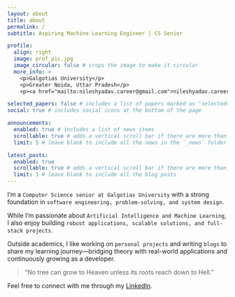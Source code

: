 ```yaml
---
layout: about
title: about
permalink: /
subtitle: Aspiring Machine Learning Engineer | CS Senior

profile:
  align: right
  image: prof_pic.jpg
  image_circular: false # crops the image to make it circular
  more_info: >
    <p>Galgotias University</p>
    <p>Greater Noida, Uttar Pradesh</p>
    <p><a href="mailto:nileshyadav.career@gmail.com">nileshyadav.career@gmail.com</a></p>

selected_papers: false # includes a list of papers marked as "selected={true}"
social: true # includes social icons at the bottom of the page

announcements:
  enabled: true # includes a list of news items
  scrollable: true # adds a vertical scroll bar if there are more than 3 news items
  limit: 5 # leave blank to include all the news in the `_news` folder

latest_posts:
  enabled: true
  scrollable: true # adds a vertical scroll bar if there are more than 3 new posts items
  limit: 3 # leave blank to include all the blog posts
---
```



I’m a `Computer Science senior at Galgotias University` with a strong foundation in `software engineering, problem-solving, and system design`. 

While I’m passionate about `Artificial Intelligence and Machine Learning`, I also enjoy building `robust applications, scalable solutions, and full-stack projects`.

Outside academics, I like working on `personal projects` and writing `blogs` to share my learning journey—bridging theory with real-world applications and continuously growing as a developer. 

> “No tree can grow to Heaven unless its roots reach down to Hell.”  

Feel free to connect with me through my [LinkedIn](https://www.linkedin.com/in/nileshyadavme/). 